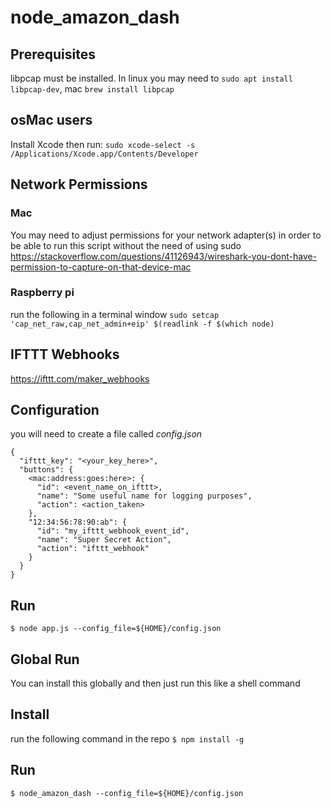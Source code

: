 # node_amazon_dash

Prerequisites
-----------
libpcap must be installed. In linux you may need to `sudo apt install libpcap-dev`, mac `brew install libpcap`

## osMac users
Install Xcode then run: `sudo xcode-select -s /Applications/Xcode.app/Contents/Developer`

## Network Permissions
### Mac
You may need to adjust permissions for your network adapter(s) in order to be able to run this script without
the need of using sudo
https://stackoverflow.com/questions/41126943/wireshark-you-dont-have-permission-to-capture-on-that-device-mac

### Raspberry pi
run the following in a terminal window
```sudo setcap 'cap_net_raw,cap_net_admin+eip' $(readlink -f $(which node)```

IFTTT Webhooks
--------------
https://ifttt.com/maker_webhooks

Configuration
-------------
you will need to create a file called *config.json*
```
{
  "ifttt_key": "<your_key_here>",
  "buttons": {
    <mac:address:goes:here>: {
      "id": <event_name_on_ifttt>,
      "name": "Some useful name for logging purposes",
      "action": <action_taken>
    },
    "12:34:56:78:90:ab": {
      "id": "my_ifttt_webhook_event_id",
      "name": "Super Secret Action",
      "action": "ifttt_webhook"
    }
  }
}
```

Run
---
``` $ node app.js --config_file=${HOME}/config.json ```

Global Run
----------
You can install this globally and then just run this like a shell command

## Install
run the following command in the repo
``` $ npm install -g ```

## Run
``` $ node_amazon_dash --config_file=${HOME}/config.json ```

